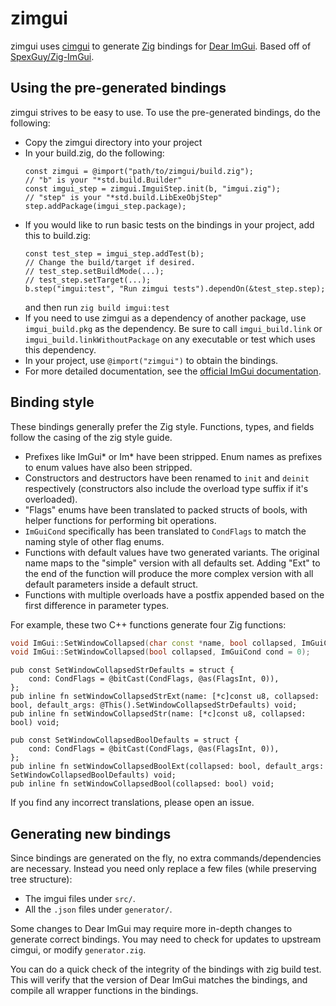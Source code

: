 # zimgui

zimgui uses [cimgui](https://github.com/cimgui/cimgui) to generate [Zig](https://github.com/ziglang/zig) bindings for [Dear ImGui](https://github.com/ocornut/imgui).
Based off of [SpexGuy/Zig-ImGui](https://github.com/SpexGuy/Zig-ImGui).

## Using the pre-generated bindings

zimgui strives to be easy to use.  To use the pre-generated bindings, do the following:

- Copy the zimgui directory into your project
- In your build.zig, do the following:
    ```zig
    const zimgui = @import("path/to/zimgui/build.zig");
    // "b" is your "*std.build.Builder"
    const imgui_step = zimgui.ImguiStep.init(b, "imgui.zig");
    // "step" is your "*std.build.LibExeObjStep"
    step.addPackage(imgui_step.package);
    ```
- If you would like to run basic tests on the bindings in your project, add this to build.zig:
    ```zig
    const test_step = imgui_step.addTest(b);
    // Change the build/target if desired.
    // test_step.setBuildMode(...);
    // test_step.setTarget(...);
    b.step("imgui:test", "Run zimgui tests").dependOn(&test_step.step);
    ```
    and then run `zig build imgui:test`
- If you need to use zimgui as a dependency of another package, use `imgui_build.pkg` as the dependency.  Be sure to call `imgui_build.link` or `imgui_build.linkWithoutPackage` on any executable or test which uses this dependency.
- In your project, use `@import("zimgui")` to obtain the bindings.
- For more detailed documentation, see the [official ImGui documentation](https://github.com/ocornut/imgui/tree/v1.89/docs).

## Binding style

These bindings generally prefer the Zig style. Functions, types, and fields follow the casing of the zig style guide.
- Prefixes like ImGui* or Im* have been stripped. Enum names as prefixes to enum values have also been stripped.
- Constructors and destructors have been renamed to `init` and `deinit` respectively (constructors also include the overload type suffix if it's overloaded).
- "Flags" enums have been translated to packed structs of bools, with helper functions for performing bit operations.
- `ImGuiCond` specifically has been translated to `CondFlags` to match the naming style of other flag enums.
- Functions with default values have two generated variants. The original name maps to the "simple" version with all defaults set. Adding "Ext" to the end of the function will produce the more complex version with all default parameters inside a default struct.
- Functions with multiple overloads have a postfix appended based on the first difference in parameter types.

For example, these two C++ functions generate four Zig functions:
```c++
void ImGui::SetWindowCollapsed(char const *name, bool collapsed, ImGuiCond cond = 0);
void ImGui::SetWindowCollapsed(bool collapsed, ImGuiCond cond = 0);
```
```zig
pub const SetWindowCollapsedStrDefaults = struct {
    cond: CondFlags = @bitCast(CondFlags, @as(FlagsInt, 0)),
};
pub inline fn setWindowCollapsedStrExt(name: [*c]const u8, collapsed: bool, default_args: @This().SetWindowCollapsedStrDefaults) void;
pub inline fn setWindowCollapsedStr(name: [*c]const u8, collapsed: bool) void;

pub const SetWindowCollapsedBoolDefaults = struct {
    cond: CondFlags = @bitCast(CondFlags, @as(FlagsInt, 0)),
};
pub inline fn setWindowCollapsedBoolExt(collapsed: bool, default_args: SetWindowCollapsedBoolDefaults) void;
pub inline fn setWindowCollapsedBool(collapsed: bool) void;
```

If you find any incorrect translations, please open an issue.

## Generating new bindings

Since bindings are generated on the fly, no extra commands/dependencies are necessary.
Instead you need only replace a few files (while preserving tree structure):
- The imgui files under `src/`.
- All the `.json` files under `generator/`.

Some changes to Dear ImGui may require more in-depth changes to generate correct bindings.
You may need to check for updates to upstream cimgui, or modify `generator.zig`.

You can do a quick check of the integrity of the bindings with zig build test.
This will verify that the version of Dear ImGui matches the bindings, and compile all wrapper functions in the bindings.
